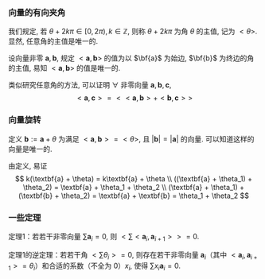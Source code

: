 ### 向量的有向夹角

我们规定, 若 $\theta + 2k\pi \in [0, 2 \pi), k \in \mathbb{Z}$, 则称 $\theta + 2k\pi$ 为角 $\theta$ 的主值, 记为 $<\theta>$. 显然, 任意角的主值是唯一的.

设向量非零 $\textbf{a}, \textbf{b}$, 规定 $<\textbf{a}, \textbf{b}>$  的值为以 $\bf{a}$ 为始边, $\bf{b}$ 为终边的角的主值, 易知 $<\textbf{a}, \textbf{b}>$ 的值是唯一的.

类似研究任意角的方法, 可以证明 $\forall$ 非零向量 $\textbf{a}, \textbf{b}, \textbf{c}$,
$$
<\textbf{a}, \textbf{c}> = <<\textbf{a}, \textbf{b}> + <\textbf{b}, \textbf{c}>>
$$

### 向量旋转

定义 $\textbf{b} := \textbf{a} + \theta$ 为满足 $<\textbf{a}, \textbf{b}> = <\theta>$, 且 $|\textbf{b}| = |\textbf{a}|$ 的向量. 可以知道这样的向量是唯一的.

由定义, 易证
$$
k(\textbf{a} + \theta) = k\textbf{a} + \theta \\
((\textbf{a} + \theta_1) + \theta_2) = \textbf{a} + \theta_1 + \theta_2 \\
(\textbf{a} + \theta_1) + (\textbf{b} + \theta_2) = \textbf{a} + \textbf{b} = \theta_1 + \theta_2
$$

### 一些定理

定理1：若若干非零向量 $\sum \textbf{a}_i = 0$, 则 $<\sum <\textbf{a}_i, \textbf{a}_{i+1}>> = 0$.

定理1的逆定理：若若干角 $<\sum \theta_i> = 0$, 则存在若干非零向量 $\textbf{a}_i$（其中 $<\textbf{a}_i, \textbf{a}_{i+1}> = \theta_i$）和合适的系数（不全为 0）$x_i$, 使得  $\sum x_i \textbf{a}_i = 0$.

